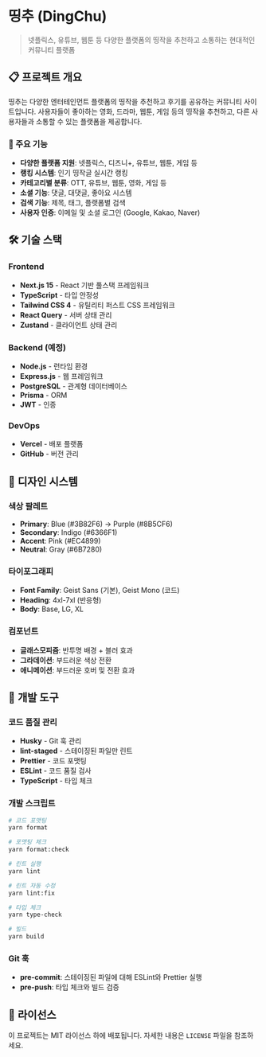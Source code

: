 # 띵추 (DingChu)

> 넷플릭스, 유튜브, 웹툰 등 다양한 플랫폼의 띵작을 추천하고 소통하는 현대적인 커뮤니티 플랫폼

## 📋 프로젝트 개요

띵추는 다양한 엔터테인먼트 플랫폼의 띵작을 추천하고 후기를 공유하는 커뮤니티 사이트입니다. 사용자들이 좋아하는 영화, 드라마, 웹툰, 게임 등의 띵작을 추천하고, 다른 사용자들과 소통할 수 있는 플랫폼을 제공합니다.

### 🎯 주요 기능

- **다양한 플랫폼 지원**: 넷플릭스, 디즈니+, 유튜브, 웹툰, 게임 등
- **랭킹 시스템**: 인기 띵작글 실시간 랭킹
- **카테고리별 분류**: OTT, 유튜브, 웹툰, 영화, 게임 등
- **소셜 기능**: 댓글, 대댓글, 좋아요 시스템
- **검색 기능**: 제목, 태그, 플랫폼별 검색
- **사용자 인증**: 이메일 및 소셜 로그인 (Google, Kakao, Naver)

## 🛠 기술 스택

### Frontend

- **Next.js 15** - React 기반 풀스택 프레임워크
- **TypeScript** - 타입 안정성
- **Tailwind CSS 4** - 유틸리티 퍼스트 CSS 프레임워크
- **React Query** - 서버 상태 관리
- **Zustand** - 클라이언트 상태 관리

### Backend (예정)

- **Node.js** - 런타임 환경
- **Express.js** - 웹 프레임워크
- **PostgreSQL** - 관계형 데이터베이스
- **Prisma** - ORM
- **JWT** - 인증

### DevOps

- **Vercel** - 배포 플랫폼
- **GitHub** - 버전 관리

## 🎨 디자인 시스템

### 색상 팔레트

- **Primary**: Blue (#3B82F6) → Purple (#8B5CF6)
- **Secondary**: Indigo (#6366F1)
- **Accent**: Pink (#EC4899)
- **Neutral**: Gray (#6B7280)

### 타이포그래피

- **Font Family**: Geist Sans (기본), Geist Mono (코드)
- **Heading**: 4xl-7xl (반응형)
- **Body**: Base, LG, XL

### 컴포넌트

- **글래스모피즘**: 반투명 배경 + 블러 효과
- **그라데이션**: 부드러운 색상 전환
- **애니메이션**: 부드러운 호버 및 전환 효과

## 🔧 개발 도구

### 코드 품질 관리

- **Husky** - Git 훅 관리
- **lint-staged** - 스테이징된 파일만 린트
- **Prettier** - 코드 포맷팅
- **ESLint** - 코드 품질 검사
- **TypeScript** - 타입 체크

### 개발 스크립트

```bash
# 코드 포맷팅
yarn format

# 포맷팅 체크
yarn format:check

# 린트 실행
yarn lint

# 린트 자동 수정
yarn lint:fix

# 타입 체크
yarn type-check

# 빌드
yarn build
```

### Git 훅

- **pre-commit**: 스테이징된 파일에 대해 ESLint와 Prettier 실행
- **pre-push**: 타입 체크와 빌드 검증

## 📝 라이선스

이 프로젝트는 MIT 라이선스 하에 배포됩니다. 자세한 내용은 `LICENSE` 파일을 참조하세요.
